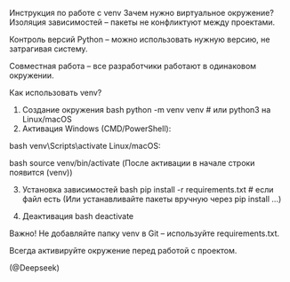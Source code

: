 Инструкция по работе с venv
Зачем нужно виртуальное окружение?
Изоляция зависимостей – пакеты не конфликтуют между проектами.

Контроль версий Python – можно использовать нужную версию, не затрагивая систему.

Совместная работа – все разработчики работают в одинаковом окружении.

Как использовать venv?
1. Создание окружения
bash
python -m venv venv  # или python3 на Linux/macOS
2. Активация
Windows (CMD/PowerShell):

bash
venv\Scripts\activate
Linux/macOS:

bash
source venv/bin/activate
(После активации в начале строки появится (venv))

3. Установка зависимостей
bash
pip install -r requirements.txt  # если файл есть
(Или устанавливайте пакеты вручную через pip install ...)

4. Деактивация
bash
deactivate

Важно!
Не добавляйте папку venv в Git – используйте requirements.txt.

Всегда активируйте окружение перед работой с проектом.

(@Deepseek)